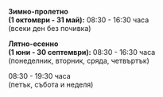 **Зимно-пролетно<br>(1 октомври - 31 май):**
08:30 - 16:30 часа<br>
(всеки ден без почивка)

**Лятно-есенно<br>(1 юни - 30 септември):**
08:30 - 16:30 часа<br>
(понеделник, вторник, сряда, четвъртък)

08:30 - 19:30 часа<br>
(петък, събота и неделя)
